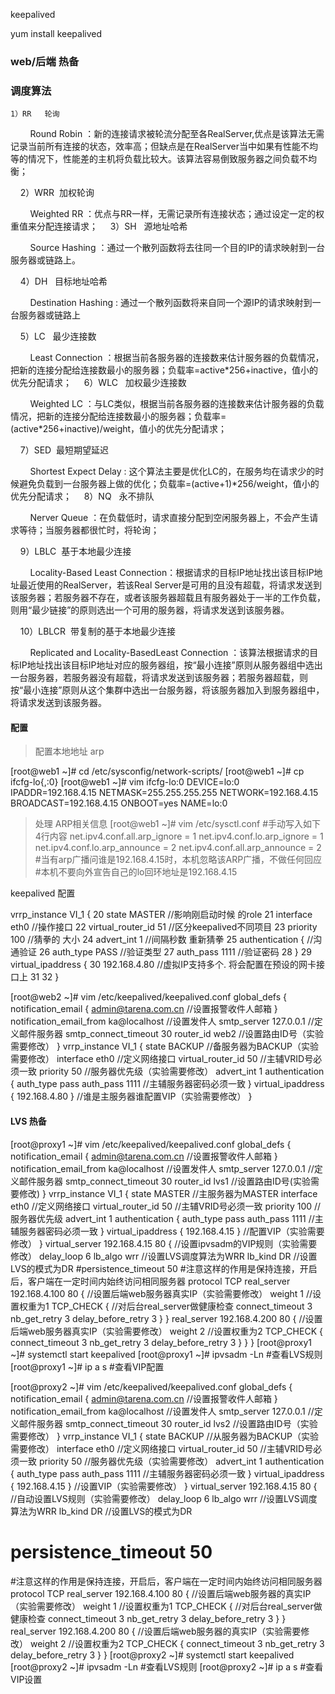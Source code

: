 keepalived

yum install keepalived


### web/后端 热备

### 调度算法

    1）RR   轮询

        Round Robin ：新的连接请求被轮流分配至各RealServer,优点是该算法无需记录当前所有连接的状态，效率高；但缺点是在RealServer当中如果有性能不均等的情况下，性能差的主机将负载比较大。该算法容易倒致服务器之间负载不均衡；

    2）WRR  加权轮询

        Weighted RR ：优点与RR一样，无需记录所有连接状态；通过设定一定的权重值来分配连接请求；
    3）SH   源地址哈希

        Source Hashing ：通过一个散列函数将去往同一个目的IP的请求映射到一台服务器或链路上。   

    4）DH   目标地址哈希

        Destination Hashing : 通过一个散列函数将来自同一个源IP的请求映射到一台服务器或链路上

    5）LC   最少连接数

        Least Connection ：根据当前各服务器的连接数来估计服务器的负载情况，把新的连接分配给连接数最小的服务器；负载率=active*256+inactive，值小的优先分配请求；
    6）WLC   加权最少连接数

        Weighted LC ：与LC类似，根据当前各服务器的连接数来估计服务器的负载情况，把新的连接分配给连接数最小的服务器；负载率=(active*256+inactive)/weight，值小的优先分配请求；   

    7）SED  最短期望延迟

        Shortest Expect Delay : 这个算法主要是优化LC的，在服务均在请求少的时候避免负载到一台服务器上做的优化；负载率=(active+1)*256/weight，值小的优先分配请求；
    8）NQ   永不排队

        Nerver Queue ：在负载低时，请求直接分配到空闲服务器上，不会产生请求等待；当服务器都很忙时，将轮询；

    9）LBLC  基于本地最少连接

        Locality-Based Least Connection：根据请求的目标IP地址找出该目标IP地址最近使用的RealServer，若该Real Server是可用的且没有超载，将请求发送到该服务器；若服务器不存在，或者该服务器超载且有服务器处于一半的工作负载，则用“最少链接”的原则选出一个可用的服务器，将请求发送到该服务器。

    10）LBLCR  带复制的基于本地最少连接

        Replicated and Locality-BasedLeast Connection ：该算法根据请求的目标IP地址找出该目标IP地址对应的服务器组，按“最小连接”原则从服务器组中选出一台服务器，若服务器没有超载，将请求发送到该服务器；若服务器超载，则按“最小连接”原则从这个集群中选出一台服务器，将该服务器加入到服务器组中，将请求发送到该服务器。




#### 配置

> 配置本地地址 arp

[root@web1 ~]# cd /etc/sysconfig/network-scripts/
[root@web1 ~]# cp ifcfg-lo{,:0}
[root@web1 ~]# vim ifcfg-lo:0
DEVICE=lo:0
IPADDR=192.168.4.15
NETMASK=255.255.255.255
NETWORK=192.168.4.15
BROADCAST=192.168.4.15
ONBOOT=yes
NAME=lo:0

> 处理 ARP相关信息
[root@web1 ~]# vim /etc/sysctl.conf
#手动写入如下4行内容
net.ipv4.conf.all.arp_ignore = 1
net.ipv4.conf.lo.arp_ignore = 1
net.ipv4.conf.lo.arp_announce = 2
net.ipv4.conf.all.arp_announce = 2
#当有arp广播问谁是192.168.4.15时，本机忽略该ARP广播，不做任何回应
#本机不要向外宣告自己的lo回环地址是192.168.4.15


keepalived 配置

vrrp_instance VI_1 {
 20     state MASTER //影响刚启动时候 的role
 21     interface eth0 //操作接口
 22     virtual_router_id 51 //区分keepalived不同项目
 23     priority 100 //猜拳的 大小
 24     advert_int 1 //间隔秒数 重新猜拳
 25     authentication {  //沟通验证
 26         auth_type PASS //验证类型
 27         auth_pass 1111  //验证密码
 28     }
 29     virtual_ipaddress {
 30         192.168.4.80 //虚拟IP支持多个.   将会配置在预设的网卡接口上
 31 
 32     }

 
 
 
 [root@web2 ~]# vim /etc/keepalived/keepalived.conf
global_defs {
  notification_email {
    admin@tarena.com.cn                //设置报警收件人邮箱
  }
  notification_email_from ka@localhost    //设置发件人
  smtp_server 127.0.0.1                //定义邮件服务器
  smtp_connect_timeout 30
  router_id  web2                        //设置路由ID号（实验需要修改）
}
vrrp_instance VI_1 {
  state BACKUP                             //备服务器为BACKUP（实验需要修改）
  interface eth0                        //定义网络接口
  virtual_router_id 50                    //主辅VRID号必须一致
  priority 50                             //服务器优先级（实验需要修改）
  advert_int 1
  authentication {
     auth_type pass
     auth_pass 1111                       //主辅服务器密码必须一致
  }
  virtual_ipaddress {  192.168.4.80  }    //谁是主服务器谁配置VIP（实验需要修改）
}


 
 
#### LVS 热备 
 
 [root@proxy1 ~]# vim /etc/keepalived/keepalived.conf
global_defs {
  notification_email {
    admin@tarena.com.cn                //设置报警收件人邮箱
  }
  notification_email_from ka@localhost    //设置发件人
  smtp_server 127.0.0.1                //定义邮件服务器
  smtp_connect_timeout 30
  router_id  lvs1                        //设置路由ID号(实验需要修改)
}
vrrp_instance VI_1 {
  state MASTER                             //主服务器为MASTER
  interface eth0                        //定义网络接口
  virtual_router_id 50                    //主辅VRID号必须一致
  priority 100                         //服务器优先级
  advert_int 1
  authentication {
    auth_type pass
    auth_pass 1111                       //主辅服务器密码必须一致
  }
  virtual_ipaddress {  192.168.4.15  }   //配置VIP（实验需要修改）
}
virtual_server 192.168.4.15 80 {           //设置ipvsadm的VIP规则（实验需要修改）
  delay_loop 6
  lb_algo wrr                          //设置LVS调度算法为WRR
  lb_kind DR                               //设置LVS的模式为DR
  #persistence_timeout 50
#注意这样的作用是保持连接，开启后，客户端在一定时间内始终访问相同服务器
  protocol TCP
  real_server 192.168.4.100 80 {         //设置后端web服务器真实IP（实验需要修改）
    weight 1                             //设置权重为1
    TCP_CHECK {                            //对后台real_server做健康检查
    connect_timeout 3
    nb_get_retry 3
    delay_before_retry 3
    }
  }
 real_server 192.168.4.200 80 {       //设置后端web服务器真实IP（实验需要修改）
    weight 2                          //设置权重为2
    TCP_CHECK {
    connect_timeout 3
    nb_get_retry 3
    delay_before_retry 3
    }
  }
}
[root@proxy1 ~]# systemctl start keepalived
[root@proxy1 ~]# ipvsadm -Ln                     #查看LVS规则
[root@proxy1 ~]# ip a  s                          #查看VIP配置

[root@proxy2 ~]# vim /etc/keepalived/keepalived.conf
global_defs {
  notification_email {
    admin@tarena.com.cn                //设置报警收件人邮箱
  }
  notification_email_from ka@localhost    //设置发件人
  smtp_server 127.0.0.1                //定义邮件服务器
  smtp_connect_timeout 30
  router_id  lvs2                        //设置路由ID号（实验需要修改）
}
vrrp_instance VI_1 {
  state BACKUP                             //从服务器为BACKUP（实验需要修改）
  interface eth0                        //定义网络接口
  virtual_router_id 50                    //主辅VRID号必须一致
  priority 50                             //服务器优先级（实验需要修改）
  advert_int 1
  authentication {
    auth_type pass
    auth_pass 1111                       //主辅服务器密码必须一致
  }
  virtual_ipaddress {  192.168.4.15  }  //设置VIP（实验需要修改）
}
virtual_server 192.168.4.15 80 {          //自动设置LVS规则（实验需要修改）
  delay_loop 6
  lb_algo wrr                          //设置LVS调度算法为WRR
  lb_kind DR                               //设置LVS的模式为DR
 # persistence_timeout 50
#注意这样的作用是保持连接，开启后，客户端在一定时间内始终访问相同服务器
  protocol TCP
  real_server 192.168.4.100 80 {        //设置后端web服务器的真实IP（实验需要修改）
    weight 1                              //设置权重为1
    TCP_CHECK {                         //对后台real_server做健康检查
    connect_timeout 3
    nb_get_retry 3
    delay_before_retry 3
    }
  }
 real_server 192.168.4.200 80 {         //设置后端web服务器的真实IP（实验需要修改）
    weight 2                              //设置权重为2
    TCP_CHECK {
    connect_timeout 3
    nb_get_retry 3
    delay_before_retry 3
    }
  }
[root@proxy2 ~]# systemctl start keepalived
[root@proxy2 ~]# ipvsadm -Ln                 #查看LVS规则
[root@proxy2 ~]# ip  a   s                    #查看VIP设置





